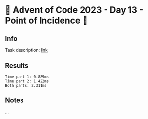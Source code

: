 # 🎄 Advent of Code 2023 - Day 13 - Point of Incidence 🎄

## Info

Task description: [link](https://adventofcode.com/2023/day/13)

## Results

```
Time part 1: 0.889ms
Time part 2: 1.422ms
Both parts: 2.311ms
```

## Notes

...